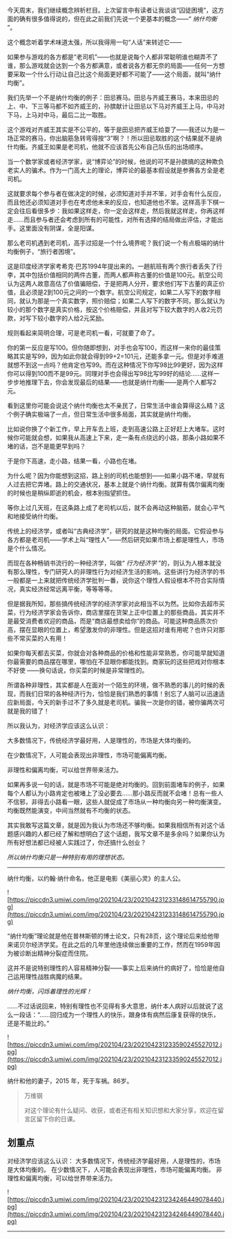 今天周末，我们继续概念辨析栏目。上次留言中有读者让我谈谈“囚徒困境”，这方面的确有很多值得说的，但在此之前我们先说一个更基本的概念——“ *纳什均衡* ”。

这个概念听着学术味道太强，所以我得用一句“人话”来转述它——

如果参与游戏的各方都是“老司机”——也就是说每个人都非常聪明谁也糊弄不了谁，那么游戏就会达到一个各方都满意，或者说各方都无奈的局面——任何一方想要采取一个什么行动让自己比这个局面更好都不可能了——这个局面，就叫“纳什均衡”。

我们先举一个不是纳什均衡的例子：田忌赛马。田忌与齐威王赛马，本来田忌的上、中、下三等马都不如齐威王的，孙膑献计让田忌以下马对齐威王上马，中马对下马，上马对中马，最后二比一取胜。

这个游戏对齐威王其实是不公平的，等于是田忌把齐威王给耍了——我还以为是一场正常的赛马，你出脑筋急转弯得按“3”啊？！所以田忌取胜的这个结果就不是纳什均衡。齐威王如果是老司机，他就不应该首先公布自己队伍的出场顺序。

当一个数学家或者经济学家，说“博弈论”的时候，他说的可不是孙膑搞的这种欺负老实人的骗术。作为一门高大上的理论，博弈论的最基本假设就是参赛各方全是老司机。

这就要求每个参与者在做决定的时候，必须知道对手并不笨，对手会有什么反应，而且他还必须知道对手也在考虑他未来的反应，也知道他也不笨。这样高手下棋一定会往后看很多步：我如果这样走，你一定会这样走，然后我就这样走，你再这样走……而且参与者还会考虑到所有的可能性，对所有选择的结局做出评估，才能出手。这里面没有阴谋，全是阳谋。

那么老司机遇到老司机，高手过招是一个什么境界呢？我们说一个有点极端的纳什均衡例子，“旅行者困境”。

这是印度经济学家考希克·巴苏1994年提出来的。一趟航班有两个旅行者丢失了行李，其中包括价值相同的两件古董，而两人都声称古董的价值是100元。航空公司认为这两人故意高估了价值骗赔偿，于是把两人分开，要求他们写下古董的真正价值，且必须是2到100元之间的一个数字。航空公司规定，如果二人写下的数字相同，就认为那是一个真实数字，照价赔偿；如果二人写下的数字不同，那么就认为较小的那个数字是真实价格，按这个价格赔偿，并且对写下较大数字的人收2元罚款，对写下较小数字的人给2元奖励。

规则看起来简明合理，可是老司机一看，可就要了命了。

你的第一反应是写100。但你随即想到，对手也会写100，而这样一来你的最佳策略其实是写99，因为如此你就会得到99+2=101元，还能多拿一元。但是对手难道就想不到这一点吗？他肯定也写99。而在这种情况下你写98比99更好，因为这样你可以得到100而不是99元。同理对手也会得出写98比写99好的结论……这样一步步地推理下去，你会发现最后的结果——也就是纳什均衡——是两个人都写2元。

看到这里你可能会说这个纳什均衡也太不亲民了，日常生活中谁会算得这么精？这个例子确实极端了一点，但日常生活中很多局面，其实就是纳什均衡。

比如说你换了个新工作，早上开车去上班，走到高速公路上正好赶上大堵车。这时候你可能就会想，如果我从高速上下来，走一条有点绕远的小路，那条小路如果不堵的话，岂不是能更早到吗？

于是你下高速，走小路，结果一看，小路也在堵。

为什么呢？因为你能想到这招，路上别的司机也能想到——如果小路不堵，早就有人过去把它弄堵。路上的交通状况，基本上就是个纳什均衡。就算有偶尔偏离均衡的时候也是稍纵即逝的机会，根本别指望抓住。

等你上过几天班，在这条路上成了老司机以后，就不会再动这种脑筋，就会心平气和地接受纳什均衡。

传统上的经济学，或者叫“古典经济学”，研究的就是这种均衡的局面。它假设参与各方都是老司机——学术上叫“理性人”——然后研究如果市场上都是理性人，市场是个什么情况。

而现在各种畅销书流行的一种经济学，叫做“ *行为经济学* ”的，则认为人根本就没有那么理性，专门研究人的非理性行为对经济生活的影响。这些讲行为经济学的书一般都是一上来就把传统经济学批判一番，说你这个理性人假设根本不符合实际情况，真实经济经常远离平衡，等等等等。

但是据我所知，那些搞传统经济学的经济学家对此相当不以为然。比如你去超市买菜，行为经济学家会告诉你，商店里摆在货架上正中位置上的那些商品，其实并不是最受消费者欢迎的商品，而是“商店最想卖给你”的商品。可能这种商品质次价高，摆在显眼的位置上，希望激发你的非理性。但是这招对谁有用呢？也许只对那些不常买菜的人有用！

如果你每天都去买菜，你就会对各种商品的价格和性能非常熟悉，你可能早就知道你最需要的商品摆在哪里，哪怕在不显眼你都能找到。商家玩的这些把戏对你根本不好使 ——换句话说，你买菜的时候是非常理性的。

所谓各种非理性，其实都是人在面对一个陌生的环境，做不熟悉的事儿的时候的表现，而我们日常的各种经济行为，恰恰是我们熟悉的事情！别忘了人脑可以迅速适应新局面，今天的新手过不了多久就是老司机。骗我一次是你的错，被你骗两次可就是我的错了！

所以我认为，对经济学应该这么认识：

大多数情况下，传统经济学最好用，人是理性的，市场是大体均衡的。

在少数情况下，人可能会表现出非理性，市场可能偏离均衡。

非理性和偏离均衡，可以给世界带来活力。

如果再多说一句的话，就是市场不可能是绝对均衡的。回到前面堵车的例子，如果每个人都认为小路肯定也被堵上了没必要去……那小路反而就不会堵！总有一些人不信邪，非得去小路看一眼，这些人就促成了市场从一种均衡向另一种均衡演变。均衡既然能演变，中间当然就有不均衡的状态。

其实我敢写这篇文章，就是因为我认为市场还不够均衡。如果我相信所有对这个话题感兴趣的人都已经了解和想明白了这个话题，我写文章不是多余吗？如果你认为所有好想法都已经被人实践过了，你还搞什么创业？

 *所以纳什均衡只是一种特别有用的理想状态。*

***

纳什均衡，以约翰·纳什命名，他正是电影《美丽心灵》的主人公。

![https://piccdn3.umiwi.com/img/202104/23/202104231233148614755790.jpg](https://piccdn3.umiwi.com/img/202104/23/202104231233148614755790.jpg)

“纳什均衡”理论就是他在普林斯顿的博士论文，只有28页，这个理论后来给他带来诺贝尔经济学奖。在此之后的几年里他连续做出重要的工作，然而在1959年因为被诊断出精神分裂症而住院。

这并不是说特别理性的人容易精神分裂——事实上后来纳什的病好了，恰恰是他自己运用理性战胜病魔的结果。

 *纳什均衡，闪烁着理性的光辉！*

……不过话说回来，特别有理性也不见得有多大意思，纳什本人病好以后就说了这么一段话：“……回归成为一个理性人的快乐，跟身体有病然后康复获得的快乐，还是不能比的。”

![https://piccdn3.umiwi.com/img/202104/23/202104231233590245527012.jpg](https://piccdn3.umiwi.com/img/202104/23/202104231233590245527012.jpg)

纳什和他的妻子，2015 年，死于车祸。86岁。

> 万维钢
> 
> 对这个理论有什么疑问、收获，或者还有相关知识想和大家分享，欢迎在留言区留下你的日课。

## 划重点

对经济学应该这么认识：
大多数情况下，传统经济学最好用，人是理性的，市场是大体均衡的。
在少数情况下，人可能会表现出非理性，市场可能偏离均衡。
非理性和偏离均衡，可以给世界带来活力。

![https://piccdn3.umiwi.com/img/202104/23/202104231234246449078440.jpg](https://piccdn3.umiwi.com/img/202104/23/202104231234246449078440.jpg)

---
